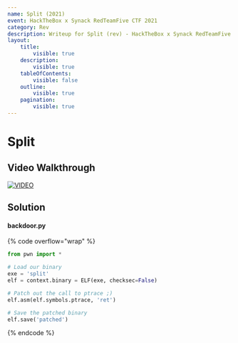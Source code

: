 ```yaml
---
name: Split (2021)
event: HackTheBox x Synack RedTeamFive CTF 2021
category: Rev
description: Writeup for Split (rev) - HackTheBox x Synack RedTeamFive CTF (2021) 💜
layout:
    title:
        visible: true
    description:
        visible: true
    tableOfContents:
        visible: false
    outline:
        visible: true
    pagination:
        visible: true
---
```


# Split

## Video Walkthrough

[![VIDEO](https://img.youtube.com/vi/TN1zPbKN_9E/0.jpg)](https://youtu.be/TN1zPbKN_9E?t=585s "HackTheBox x Synack RedTeamFive 2021: Split")

## Solution

#### backdoor.py

{% code overflow="wrap" %}
```py
from pwn import *

# Load our binary
exe = 'split'
elf = context.binary = ELF(exe, checksec=False)

# Patch out the call to ptrace ;)
elf.asm(elf.symbols.ptrace, 'ret')

# Save the patched binary
elf.save('patched')
```
{% endcode %}
